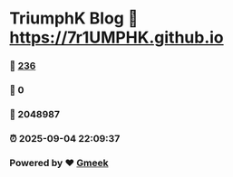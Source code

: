 # TriumphK Blog :link: https://7r1UMPHK.github.io 
### :page_facing_up: [236](https://7r1UMPHK.github.io/tag.html) 
### :speech_balloon: 0 
### :hibiscus: 2048987 
### :alarm_clock: 2025-09-04 22:09:37 
### Powered by :heart: [Gmeek](https://github.com/Meekdai/Gmeek)
